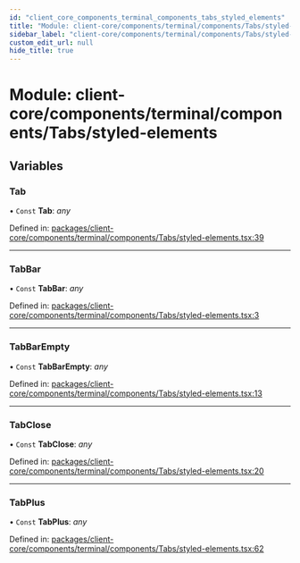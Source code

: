 ```yaml
---
id: "client_core_components_terminal_components_tabs_styled_elements"
title: "Module: client-core/components/terminal/components/Tabs/styled-elements"
sidebar_label: "client-core/components/terminal/components/Tabs/styled-elements"
custom_edit_url: null
hide_title: true
---
```


# Module: client-core/components/terminal/components/Tabs/styled-elements

## Variables

### Tab

• `Const` **Tab**: *any*

Defined in: [packages/client-core/components/terminal/components/Tabs/styled-elements.tsx:39](https://github.com/xr3ngine/xr3ngine/blob/5a0f83ed8/packages/client-core/components/terminal/components/Tabs/styled-elements.tsx#L39)

___

### TabBar

• `Const` **TabBar**: *any*

Defined in: [packages/client-core/components/terminal/components/Tabs/styled-elements.tsx:3](https://github.com/xr3ngine/xr3ngine/blob/5a0f83ed8/packages/client-core/components/terminal/components/Tabs/styled-elements.tsx#L3)

___

### TabBarEmpty

• `Const` **TabBarEmpty**: *any*

Defined in: [packages/client-core/components/terminal/components/Tabs/styled-elements.tsx:13](https://github.com/xr3ngine/xr3ngine/blob/5a0f83ed8/packages/client-core/components/terminal/components/Tabs/styled-elements.tsx#L13)

___

### TabClose

• `Const` **TabClose**: *any*

Defined in: [packages/client-core/components/terminal/components/Tabs/styled-elements.tsx:20](https://github.com/xr3ngine/xr3ngine/blob/5a0f83ed8/packages/client-core/components/terminal/components/Tabs/styled-elements.tsx#L20)

___

### TabPlus

• `Const` **TabPlus**: *any*

Defined in: [packages/client-core/components/terminal/components/Tabs/styled-elements.tsx:62](https://github.com/xr3ngine/xr3ngine/blob/5a0f83ed8/packages/client-core/components/terminal/components/Tabs/styled-elements.tsx#L62)
